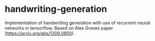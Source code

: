 # handwriting-generation
Implementation of handwriting generation with use of recurrent neural networks in tensorflow. Based on Alex Graves paper (https://arxiv.org/abs/1308.0850).
